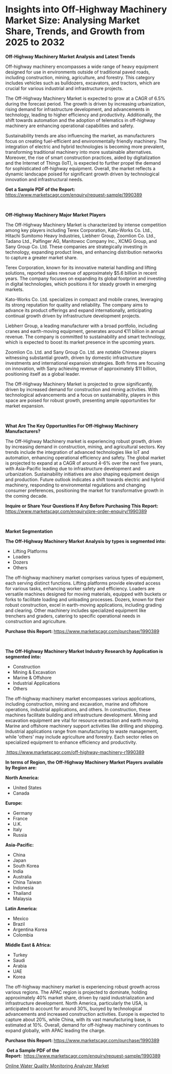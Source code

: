 <p><h1>Insights into Off-Highway Machinery Market Size: Analysing Market Share, Trends, and Growth from 2025 to 2032</h1></p><p><strong>Off-Highway Machinery Market Analysis and Latest Trends</strong></p>
<p><p>Off-highway machinery encompasses a wide range of heavy equipment designed for use in environments outside of traditional paved roads, including construction, mining, agriculture, and forestry. This category includes vehicles such as bulldozers, excavators, and tractors, which are crucial for various industrial and infrastructure projects.</p><p>The Off-Highway Machinery Market is expected to grow at a CAGR of 6.5% during the forecast period. The growth is driven by increasing urbanization, rising demand for infrastructure development, and advancements in technology, leading to higher efficiency and productivity. Additionally, the shift towards automation and the adoption of telematics in off-highway machinery are enhancing operational capabilities and safety.</p><p>Sustainability trends are also influencing the market, as manufacturers focus on creating fuel-efficient and environmentally friendly machinery. The integration of electric and hybrid technologies is becoming more prevalent, transforming traditional machinery into more sustainable alternatives. Moreover, the rise of smart construction practices, aided by digitalization and the Internet of Things (IoT), is expected to further propel the demand for sophisticated off-highway equipment. Overall, the market reflects a dynamic landscape poised for significant growth driven by technological innovation and infrastructural needs.</p></p>
<p><strong>Get a Sample PDF of the Report:&nbsp;</strong> <a href="https://www.marketscagr.com/enquiry/request-sample/1990389?utm_campaign=2890&utm_medium=2&utm_source=Github&utm_content=ia&utm_term=02032025&utm_id=off-highway-machinery">https://www.marketscagr.com/enquiry/request-sample/1990389</a></p>
<p>&nbsp;</p>
<p><strong>Off-Highway Machinery Major Market Players</strong></p>
<p><p>The Off-Highway Machinery Market is characterized by intense competition among key players including Terex Corporation, Kato-Works Co. Ltd., Hitachi Sumitomo Heavy Industries, Liebherr Group, Zoomlion Co. Ltd., Tadano Ltd., Palfinger AG, Manitowoc Company Inc., XCMG Group, and Sany Group Co. Ltd. These companies are strategically investing in technology, expanding product lines, and enhancing distribution networks to capture a greater market share.</p><p>Terex Corporation, known for its innovative material handling and lifting solutions, reported sales revenue of approximately $5.6 billion in recent years. The company focuses on expanding its global footprint and investing in digital technologies, which positions it for steady growth in emerging markets.</p><p>Kato-Works Co. Ltd. specializes in compact and mobile cranes, leveraging its strong reputation for quality and reliability. The company aims to advance its product offerings and expand internationally, anticipating continual growth driven by infrastructure development projects.</p><p>Liebherr Group, a leading manufacturer with a broad portfolio, including cranes and earth-moving equipment, generates around €11 billion in annual revenue. The company is committed to sustainability and smart technology, which is expected to boost its market presence in the upcoming years.</p><p>Zoomlion Co. Ltd. and Sany Group Co. Ltd. are notable Chinese players witnessing substantial growth, driven by domestic infrastructure investments and international expansion strategies. Both firms are focusing on innovation, with Sany achieving revenue of approximately $11 billion, positioning itself as a global leader.</p><p>The Off-Highway Machinery Market is projected to grow significantly, driven by increased demand for construction and mining activities. With technological advancements and a focus on sustainability, players in this space are poised for robust growth, presenting ample opportunities for market expansion.</p></p>
<p>&nbsp;</p>
<p><strong>What Are The Key Opportunities For Off-Highway Machinery Manufacturers?</strong></p>
<p><p>The Off-Highway Machinery market is experiencing robust growth, driven by increasing demand in construction, mining, and agricultural sectors. Key trends include the integration of advanced technologies like IoT and automation, enhancing operational efficiency and safety. The global market is projected to expand at a CAGR of around 4-6% over the next five years, with Asia-Pacific leading due to infrastructure development and urbanization. Sustainability initiatives are also shaping equipment design and production. Future outlook indicates a shift towards electric and hybrid machinery, responding to environmental regulations and changing consumer preferences, positioning the market for transformative growth in the coming decade.</p></p>
<p><strong>Inquire or Share Your Questions If Any Before Purchasing This Report:</strong> <a href="https://www.marketscagr.com/enquiry/pre-order-enquiry/1990389?utm_campaign=2890&utm_medium=2&utm_source=Github&utm_content=ia&utm_term=02032025&utm_id=off-highway-machinery">https://www.marketscagr.com/enquiry/pre-order-enquiry/1990389</a></p>
<p>&nbsp;</p>
<p><strong>Market Segmentation</strong></p>
<p><strong>The Off-Highway Machinery Market Analysis by types is segmented into:</strong></p>
<p><ul><li>Lifting Platforms</li><li>Loaders</li><li>Dozers</li><li>Others</li></ul></p>
<p><p>The off-highway machinery market comprises various types of equipment, each serving distinct functions. Lifting platforms provide elevated access for various tasks, enhancing worker safety and efficiency. Loaders are versatile machines designed for moving materials, equipped with buckets or forks to facilitate loading and unloading processes. Dozers, known for their robust construction, excel in earth-moving applications, including grading and clearing. Other machinery includes specialized equipment like trenchers and graders, catering to specific operational needs in construction and agriculture.</p></p>
<p><strong>Purchase this Report:&nbsp;</strong><a href="https://www.marketscagr.com/purchase/1990389?utm_campaign=2890&utm_medium=2&utm_source=Github&utm_content=ia&utm_term=02032025&utm_id=off-highway-machinery">https://www.marketscagr.com/purchase/1990389</a></p>
<p>&nbsp;</p>
<p><strong>The Off-Highway Machinery Market Industry Research by Application is segmented into:</strong></p>
<p><ul><li>Construction</li><li>Mining & Excavation</li><li>Marine & Offshore</li><li>Industrial Applications</li><li>Others</li></ul></p>
<p><p>The off-highway machinery market encompasses various applications, including construction, mining and excavation, marine and offshore operations, industrial applications, and others. In construction, these machines facilitate building and infrastructure development. Mining and excavation equipment are vital for resource extraction and earth moving. Marine and offshore machinery support activities like drilling and shipping. Industrial applications range from manufacturing to waste management, while 'others' may include agriculture and forestry. Each sector relies on specialized equipment to enhance efficiency and productivity.</p></p>
<p><a href="https://www.marketscagr.com/off-highway-machinery-r1990389?utm_campaign=2890&utm_medium=2&utm_source=Github&utm_content=ia&utm_term=02032025&utm_id=off-highway-machinery">&nbsp;https://www.marketscagr.com/off-highway-machinery-r1990389</a></p>
<p><strong>In terms of Region, the Off-Highway Machinery Market Players available by Region are:</strong></p>
<p>
    <p> <strong> North America: </strong>
        <ul>
            <li>United States</li>
            <li>Canada</li>
        </ul>
        </p> 
    <p> <strong> Europe: </strong>
        <ul>
            <li>Germany</li>
            <li>France</li>
            <li>U.K.</li>
            <li>Italy</li>
            <li>Russia</li>
        </ul>
        </p> 
    <p> <strong> Asia-Pacific: </strong>
        <ul>
            <li>China</li>
            <li>Japan</li>
            <li>South Korea</li>
            <li>India</li>
            <li>Australia</li>
            <li>China Taiwan</li>
            <li>Indonesia</li>
            <li>Thailand</li>
            <li>Malaysia</li>
        </ul>
        </p> 
    <p> <strong> Latin America: </strong>
        <ul>
            <li>Mexico</li>
            <li>Brazil</li>
            <li>Argentina Korea</li>
            <li>Colombia</li>
        </ul>
        </p> 
    <p> <strong> Middle East & Africa: </strong>
        <ul>
            <li>Turkey</li>
            <li>Saudi</li>
            <li>Arabia</li>
            <li>UAE</li>
            <li>Korea</li>
        </ul>
    </p>
    </p>
<p><p>The off-highway machinery market is experiencing robust growth across various regions. The APAC region is projected to dominate, holding approximately 40% market share, driven by rapid industrialization and infrastructure development. North America, particularly the USA, is anticipated to account for around 30%, buoyed by technological advancements and increased construction activities. Europe is expected to capture about 20%, while China, with its vast manufacturing base, is estimated at 10%. Overall, demand for off-highway machinery continues to expand globally, with APAC leading the charge.</p></p>
<p><strong>Purchase this Report: </strong><a href="https://www.marketscagr.com/purchase/1990389?utm_campaign=2890&utm_medium=2&utm_source=Github&utm_content=ia&utm_term=02032025&utm_id=off-highway-machinery">https://www.marketscagr.com/purchase/1990389</a></p>
<p>&nbsp;<strong>Get a Sample PDF of the Report:&nbsp;&nbsp;</strong><a href="https://www.marketscagr.com/enquiry/request-sample/1990389?utm_campaign=2890&utm_medium=2&utm_source=Github&utm_content=ia&utm_term=02032025&utm_id=off-highway-machinery">https://www.marketscagr.com/enquiry/request-sample/1990389</a></p>
<p><strong></strong></p>
<p><p><a href="https://github.com/zanoligarav/Market-Research-Report-List-1/blob/main/online-water-quality-monitoring-analyzer-market.md?utm_campaign=2890&utm_medium=2&utm_source=Github&utm_content=ia&utm_term=02032025&utm_id=off-highway-machinery">Online Water Quality Monitoring Analyzer Market</a></p></p>